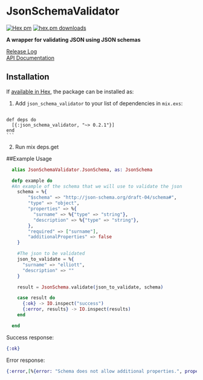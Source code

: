 # JsonSchemaValidator

[![Hex pm](http://img.shields.io/hexpm/v/json_schema_validator.svg?style=flat)](https://hex.pm/packages/json_schema_validator)
[![hex.pm downloads](https://img.shields.io/hexpm/dt/json_schema_validator.svg?style=flat)](https://hex.pm/packages/json_schema_validator)

**A wrapper for validating JSON using JSON schemas**

[Release Log](https://github.com/findmypast/json-schema-validator/blob/master/RELEASE_LOG.md)  
[API Documentation](https://hexdocs.pm/json_schema_validator)


## Installation

If [available in Hex](https://hex.pm/docs/publish), the package can be installed as:

  1. Add `json_schema_validator` to your list of dependencies in `mix.exs`:

      ```elixir
    def deps do
      [{:json_schema_validator, "~> 0.2.1"}]
    end
    ```

  2. Run mix deps.get


##Example Usage

```elixir
  alias JsonSchemaValidator.JsonSchema, as: JsonSchema

  defp example do
  #An example of the schema that we will use to validate the json
    schema = %{
        "$schema" => "http://json-schema.org/draft-04/schema#",
        "type" => "object",
        "properties" => %{
          "surname" => %{"type" => "string"},
          "description" => %{"type" => "string"},
        },
        "required" => ["surname"],
        "additionalProperties" => false
    }

    #The json to be validated
    json_to_validate = %{
      "surname" => "elliott",
      "description" => ""
    }

    result = JsonSchema.validate(json_to_validate, schema)

    case result do
      {:ok} -> IO.inspect("success")
      {:error, results} -> IO.inspect(results)
    end

  end
```

Success response:
```elixir
{:ok}
```

Error response:
```elixir
{:error,[%{error: "Schema does not allow additional properties.", property: "#/test"}]}
```
